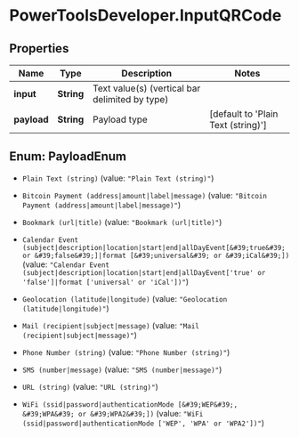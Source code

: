 # PowerToolsDeveloper.InputQRCode

## Properties

Name | Type | Description | Notes
------------ | ------------- | ------------- | -------------
**input** | **String** | Text value(s) (vertical bar delimited by type) | 
**payload** | **String** | Payload type | [default to &#39;Plain Text (string)&#39;]



## Enum: PayloadEnum


* `Plain Text (string)` (value: `"Plain Text (string)"`)

* `Bitcoin Payment (address|amount|label|message)` (value: `"Bitcoin Payment (address|amount|label|message)"`)

* `Bookmark (url|title)` (value: `"Bookmark (url|title)"`)

* `Calendar Event (subject|description|location|start|end|allDayEvent[&#39;true&#39; or &#39;false&#39;]|format [&#39;universal&#39; or &#39;iCal&#39;])` (value: `"Calendar Event (subject|description|location|start|end|allDayEvent['true' or 'false']|format ['universal' or 'iCal'])"`)

* `Geolocation (latitude|longitude)` (value: `"Geolocation (latitude|longitude)"`)

* `Mail (recipient|subject|message)` (value: `"Mail (recipient|subject|message)"`)

* `Phone Number (string)` (value: `"Phone Number (string)"`)

* `SMS (number|message)` (value: `"SMS (number|message)"`)

* `URL (string)` (value: `"URL (string)"`)

* `WiFi (ssid|password|authenticationMode [&#39;WEP&#39;, &#39;WPA&#39; or &#39;WPA2&#39;])` (value: `"WiFi (ssid|password|authenticationMode ['WEP', 'WPA' or 'WPA2'])"`)




